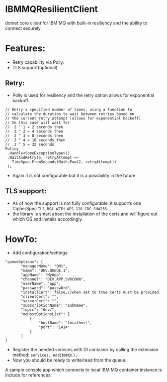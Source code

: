 # IBMMQResilientClient
dotnet core client for IBM MQ with built-in resiliency and the ability to connect securely.   

# Features:
 - Retry capability via Polly.
 - TLS support(optional).
## Retry:
 - Polly is used for resiliency and the retry option allows for exponential backoff.
 ```
 // Retry a specified number of times, using a function to 
// calculate the duration to wait between retries based on 
// the current retry attempt (allows for exponential backoff)
// In this case will wait for
//  2 ^ 1 = 2 seconds then
//  2 ^ 2 = 4 seconds then
//  2 ^ 3 = 8 seconds then
//  2 ^ 4 = 16 seconds then
//  2 ^ 5 = 32 seconds
Policy
  .Handle<SomeExceptionType>()
  .WaitAndRetry(5, retryAttempt => 
	TimeSpan.FromSeconds(Math.Pow(2, retryAttempt)) 
  );
  ````
  - Again it is not configurable but it is a possibility in the future.
## TLS support:
- As of now the support is not fully configurable, it supports one CipherSpec ```TLS_RSA_WITH_AES_128_CBC_SHA256```.
- the library is smart about the installation of the certs and will figure out which OS and installs accordingly. 

# HowTo:
 - Add configuration/settings:
 ```
 "queueOptions": {
		"managerName": "QM1",
		"name": "DEV.QUEUE.1",
		"appName": "MyApp",
		"channel": "DEV.APP.SVRCONN",
		"userName": "app",
		"password": "passw0rd",
		"installCert": false,//when set to true certs must be provided.
		"clientCert": "",
		"serverCert": "",
		"subscriptionName": "subName",
		"topic": "dev/",
		"mqHostOptionsList": [
			{
				"hostName": "localhost",
				"port": "1414"
			}
		]
}
 ```
 - Register the needed services with DI container by calling the extension method:
 ```services..AddIbmMQ();```
 - Now you should be ready to write/read from the queue.

 A sample console app which connects to local IBM MQ container instance is include for references.